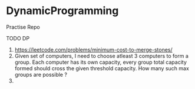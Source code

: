 # DynamicProgramming
Practise Repo

TODO
DP
1. https://leetcode.com/problems/minimum-cost-to-merge-stones/
2. Given set of computers, 
    I need to choose atleast 3 computers to form a group. Each computer has its own capacity, every group total capacity formed should cross the given threshold capacity.
    How many such max groups are possible ?
3. 
